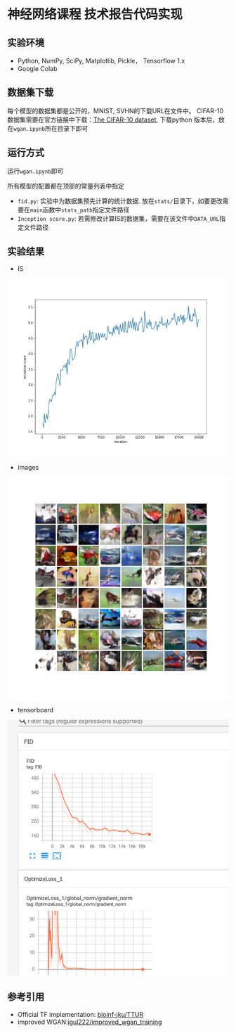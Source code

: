 神经网络课程 技术报告代码实现
=====================================




## 实验环境

- Python, NumPy, SciPy, Matplotlib, Pickle， Tensorflow 1.x
- Google Colab


## 数据集下载

每个模型的数据集都是公开的，MNIST, SVHN的下载URL在文件中。
CIFAR-10数据集需要在官方链接中下载：[The CIFAR-10 dataset](http://www.cs.toronto.edu/~kriz/cifar.html), 下载python 版本后，放在`wgan.ipynb`所在目录下即可


## 运行方式

运行`wgan.ipynb`即可

所有模型的配置都在顶部的常量列表中指定

- `fid.py`: 实验中为数据集预先计算的统计数据. 放在`stats/`目录下，如要更改需要在`main`函数中`stats_path`指定文件路径
- `Inception score.py`: 若需修改计算IS的数据集，需要在该文件中`DATA_URL`指定文件路径


## 实验结果
- IS 
  
![IS](inception_score-wgan-gp-cifar.jpg "plot IS")
- images
  
![images](wgan-gp-cifar-samples_10000.png "images")
- tensorboard
  
![tensorboard](tensorboard.png "tensorboard")


## 参考引用

- Official TF implementation: [bioinf-jku/TTUR](https://github.com/bioinf-jku/TTUR)
- improved WGAN:[igul222/improved_wgan_training](https://github.com/igul222/improved_wgan_training#readme)